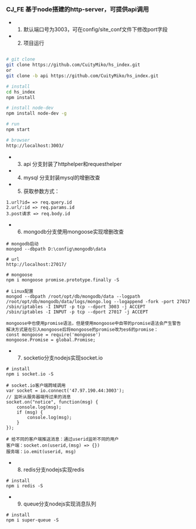 ### CJ_FE 基于node搭建的http-server，可提供api调用

+ 1. 默认端口号为3003，可在config/site_conf文件下修改port字段
+ 2. 项目运行
```bash

# git clone
git clone https://github.com/CuityMiko/hs_index.git
or
git clone -b api https://github.com/CuityMiko/hs_index.git

# install
cd hs_index
npm install

# install node-dev
npm install node-dev -g

# run
npm start

# browser
http://localhost:3003/
```
+ 3. api 分支封装了httphelper和requesthelper
+ 4. mysql 分支封装mysql的增删改查
+ 5. 获取参数方式：
```
1.url?id= => req.query.id
2.url/:id => req.params.id
3.post请求 => req.body.id
```
+ 6. mongodb分支使用mongoose实现增删改查
```
# mongodb启动
mongod --dbpath D:\config\mongodb\data

# url
http://localhost:27017/

# mongoose
npm i mongoose promise.prototype.finally -S

# Linux配置
mongod --dbpath /root/opt/db/mongodb/data --logpath /root/opt/db/mongodb/data/logs/mongo.log --logappend -fork -port 27017
/sbin/iptables -I INPUT -p tcp --dport 3003 -j ACCEPT
/sbin/iptables -I INPUT -p tcp --dport 27017 -j ACCEPT

mongoose中也使用promise语法，但是使用mongoose中自带的promise语法会产生警告
解决方式是在引入mongoose后将mongoose的promise改为es6的promise：
const mongoose = require('mongoose')
mongoose.Promise = global.Promise;
```
+ 7. socketio分支nodejs实现socket.io
```
# install
npm i socket.io -S

# socket.io客户端跨域调用
var socket = io.connect('47.97.190.44:3003');
// 监听从服务器端传过来的消息
socket.on("notice", function(msg) {
    console.log(msg);
    if (msg) {
        console.log(msg);
    }
});

# 给不同的客户端推送消息：通过userid监听不同的用户
客户端：socket.on(userid,(msg) => {})
服务端：io.emit(userid, msg)
```
+ 8. redis分支nodejs实现redis
```
# install
npm i redis -S
```
+ 9. queue分支nodejs实现消息队列
```
# install
npm i super-queue -S
```